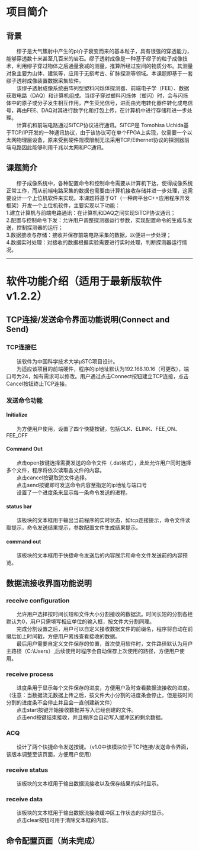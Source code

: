 # 项目简介
## 背景
　　缪子是大气簇射中产生的pi介子衰变而来的基本粒子，具有很强的穿透能力，能够穿透数十米甚至几百米的岩石。缪子透射成像是一种基于缪子的粒子成像技术，利用缪子穿过物体之后通量衰减的测量，推算所经过空间的物质分布。其测量对象主要为山体、建筑等，应用于无损考古、矿脉探测等领域。本课题即基于一套缪子透射成像装置数据采集软件。<br>
　　该缪子透射成像系统由阵列型塑料闪烁体探测器、前端电子学（FEE）、数据获取电路（DAQ）和计算机组成。当缪子穿过塑料闪烁体（塑闪）时，会与闪烁体中的原子或分子发生相互作用，产生荧光信号，进而由光电转化器件转化成电信号，再由FEE、DAQ对其进行数字化和打包上传，在计算机中进行存储和进一步处理。<br>
　　计算机和前端电路通过SiTCP协议进行通讯。SiTCP是 Tomohisa Uchida基于TCP/IP开发的一种通讯协议，由于该协议可在单个FPGA上实现，仅需要一个以太网物理层设备，原来受到硬件规模限制无法采用TCP/Ethernet协议的探测器前端电路因此能够利用千兆以太网和PC通讯。
## 课题简介
　　缪子成像系统中，各种配置命令和控制命令需要从计算机下达，使得成像系统正常工作，而从前端电路采集的数据也需要由计算机接收存储并进一步处理，这需要设计一个上位机软件来实现。本课题将基于QT（一种跨平台C++应用程序开发框架）开发一个上位机软件，主要实现以下功能：<br>
	1.建立计算机与前端电路通讯：在计算机和DAQ之间实现SiTCP协议通讯；<br>
	2.配置与控制命令下发：允许用户调整探测器运行参数，实现配置命令的生成与发送，控制探测器的运行；<br>
	3.数据接收与存储：接收并保存前端电路采集的数据，以便进一步处理；<br>
	4.数据实时处理：对接收的数据根据实验需要进行实时处理，判断探测器运行情况。<br>
***
# 软件功能介绍（适用于最新版软件v1.2.2）
## TCP连接/发送命令界面功能说明(Connect and Send)
### TCP连接栏
　　该软件为中国科学技术大学μSTC项目设计。<br>
　　为适应该项目的前端硬件，程序的ip地址默认为192.168.10.16（可更改），端口号为24，如有需求可以修改。用户通过点击Connect按钮建立TCP连接，点击Cancel按钮终止TCP连接。
### 发送命令功能
#### Initialize
　　为方便用户使用，设置了四个快捷按键，包括CLK、ELINK、FEE_ON、FEE_OFF<br>
#### Command Out
　　点击open按键选择需要发送的命令文件（.dat格式），此处允许用户同时选择多个文件，程序将依次读取各文件的内容。<br>
　　点击cancel按键取消文件选择。<br>
　　点击send按键即可发送命令内容至指定的ip地址与端口号<br>
　　设置了一个进度条来显示每一条命令发送的进程。
#### status bar
　　该板块的文本框用于输出当前程序的实时状态，如tcp连接提示，命令文件读取提示，命令发送结果提示，参数配置文件生成结果提示。
#### command out
　　该板块的文本框用于快捷命令发送后的内容展示和命令文件发送前的内容预览。
## 数据流接收界面功能说明
### receive configuration
　　允许用户选择按时间长短和文件大小分割接收的数据流。时间长短的分割各栏默认为0，用户只需填写相应单位的输入框，按文件大分割同理。<br>
　　完成分割设置之后，用户可以自定义接收数据文件的前缀名，程序将自动在前缀后加上时间戳，方便用户离线查看接收的数据。<br>
　　最后用户需要自定义文件保存的位置，首次使用软件时，文件路径默认为用户主路径（C:\Users）,后续使用时程序会自动保存上次使用的路径，方便用户使用。
### receive process
　　进度条用于显示每个文件保存的进度，方便用户及时查看数据流接收的进度。（注意：当数据流无数据上传之后，按文件大小分割的进度条会停止，但是按时间分割的进度条不会停止并且会一直创建新文件）<br>
　　点击start按键开始接收数据并写入已经创建的文件。<br>
　　点击end按键结束接收，并且程序会自动写入缓冲区的剩余数据。
### ACQ
　　设计了两个快捷命令发送按键。（v1.0中该模块位于TCP连接/发送命令界面，该版本调整至该页面，方便用户使用）
### receive status
　　该板块的文本框用于输出数据流接收以及保存结果的实时显示。
### receive data
　　该板块的文本框用于输出数据流接收缓冲区工作状态的实时显示。<br>
　　点击clear按钮可用于清除文本框的内容。
## 命令配置页面（尚未完成）
